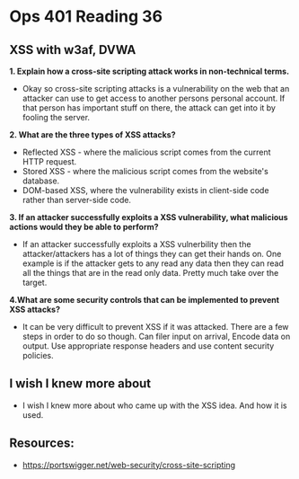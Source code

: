# Ops 401 Reading 36
## XSS with w3af, DVWA

**1. Explain how a cross-site scripting attack works in non-technical terms.**
- Okay so cross-site scripting attacks is a vulnerability on the web that an attacker can use to get access to another persons personal account. If that person has important stuff on there, the attack can get into it by fooling the server.

**2. What are the three types of XSS attacks?**
- Reflected XSS - where the malicious script comes from the current HTTP request.
- Stored XSS - where the malicious script comes from the website's database.
- DOM-based XSS, where the vulnerability exists in client-side code rather than server-side code.

**3. If an attacker successfully exploits a XSS vulnerability, what malicious actions would they be able to perform?**
- If an attacker successfully exploits a XSS vulnerbility then the attacker/attackers has a lot of things they can get their hands on. One example is if the attacker gets to any read any data then they can read all the things that are in the read only data. Pretty much take over the target.

**4.What are some security controls that can be implemented to prevent XSS attacks?**
-  It can be very difficult to prevent XSS if it was attacked. There are a few steps in order to do so though. Can filer input on arrival, Encode data on output. Use appropriate response headers and use content security policies.

## I wish I knew more about
- I wish I knew more about who came up with the XSS idea. And how it is used.

## Resources:
- https://portswigger.net/web-security/cross-site-scripting